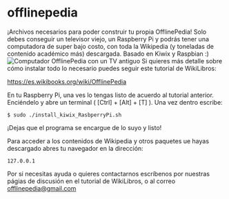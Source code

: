 # offlinepedia
¡Archivos necesarios para poder construir tu propia OfflinePedia! Solo debes conseguir un televisor viejo, un Raspberry Pi y podrás tener una computadora de super bajo costo, con toda la Wikipedia (y toneladas de contenido académico más) descargada. Basado en Kiwix y Raspbian :)
![Computador OfflinePedia con un TV antiguo]([http://url/to/img.png](https://upload.wikimedia.org/wikipedia/commons/8/8a/Offlinepedia_box_front.gif))
Si quieres más detalle sobre cómo instalar todo lo necesario puedes seguir este tutorial de WikiLibros:

https://es.wikibooks.org/wiki/OfflinePedia

En tu Raspberry Pi, una ves lo tengas listo de acuerdo al tutorial anterior. Enciéndelo y abre un terminal ( [Ctrl] + [Alt]  + [T] ). Una vez dentro escribe:

` $ sudo ./install_kiwix_RasbperryPi.sh `

¡Dejas que el programa se encargue de lo suyo y listo!

Para acceder a los contenidos de Wikipedia y otros paquetes ue hayas descargado abres tu navegador en la dirección:

` 127.0.0.1 `

Por si necesitas ayuda o quieres contactarnos escríbenos por nuestras págias de discusión en el tutorial de WikiLibros, o al correo offlinepedia@gmail.com
